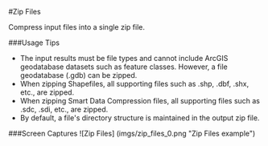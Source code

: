 #Zip Files

Compress input files into a single zip file.

###Usage Tips
  - The input results must be file types and cannot include ArcGIS geodatabase datasets such as feature classes. However, a file geodatabase (.gdb) can be zipped.
  - When zipping Shapefiles, all supporting files such as .shp, .dbf, .shx, etc., are zipped.
  - When zipping Smart Data Compression files, all supporting files such as .sdc, .sdi, etc., are zipped.
  - By default, a file's directory structure is maintained in the output zip file.
  

###Screen Captures
![Zip Files] (imgs/zip_files_0.png "Zip Files example")

[Voyager Search]:http://voyagersearch.com/
[@VoyagerGIS]:https://twitter.com/voyagergis
[github]:https://github.com/voyagersearch/tasks

    